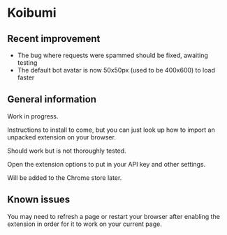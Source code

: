 # Koibumi

## Recent improvement

- The bug where requests were spammed should be fixed, awaiting testing
- The default bot avatar is now 50x50px (used to be 400x600) to load faster

## General information

Work in progress.

Instructions to install to come, but you can just look up how to import an unpacked extension on your browser.

Should work but is not thoroughly tested.

Open the extension options to put in your API key and other settings.

Will be added to the Chrome store later.

## Known issues

You may need to refresh a page or restart your browser after enabling the extension in order for it to work on your current page.
